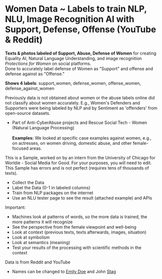 # Women Data ~ Labels to train NLP, NLU, Image Recognition AI with Support, Defense, Offense (YouTube & Reddit)

<b>Texts & photos labeled of Support, Abuse, Defense of Women</b> for creating Equality AI, Natural Language Understanding, and image recognition <i>Protections for Women</i> on social platforms. 
<br>Done to accurately label defense of Women as "Support" and offense and defense against as "Offense." 

<b>Shows 4 labels</b>: support_women, defense_women, offense_women, defense_against_women

Previously data is not obtained about women or the abuse labels online did not classify about women accurately. E.g., Women's Defenders and Supporters were being labeled by NLP and by Sentiment as 'offenders' from open-source datasets.
- Part of Anti-CyberAbuse projects and Rescue Social Tech - Women (Natural Language Processing)
<br><br><b>Examples:</b> We looked at specific case examples against women, e.g., on actresses, on women driving, domestic abuse, and other female-focused areas.

This is a Sample, worked on by an intern from the University of Chicago for Worldie - Social Media for Good.
For your purposes, you will need to edit. This Sample has errors and is not perfect (requires tens of thousands of texts). 
- Collect the Data
- Label the Data (0-1 in labeled columns)
- Train from NLP packages on the internet
- Use an NLU tester page to see the result (attached example) and APIs

Important:
- Machines look at patterns of words, so the more data is trained, the more patterns it will recognize
- See the perspective from the female viewpoint and well-being
- Look at context (previous texts, texts afterwards, images, situation)
- Look at symbolism
- Look at semantics (meaning)
- Test your results of the processing with scientific methods in the context

Data is from Reddit and YouTube

- Names can be changed to <a href="https://www.cbsnews.com/news/know-my-name-chanel-miller-victim-impact-statement-brock-turner-emily-doe-stanford-assault-60-minutes-2019-09-04/">Emily Doe</a> and John <a href="https://www.merriam-webster.com/dictionary/stag"> Stag</a>
